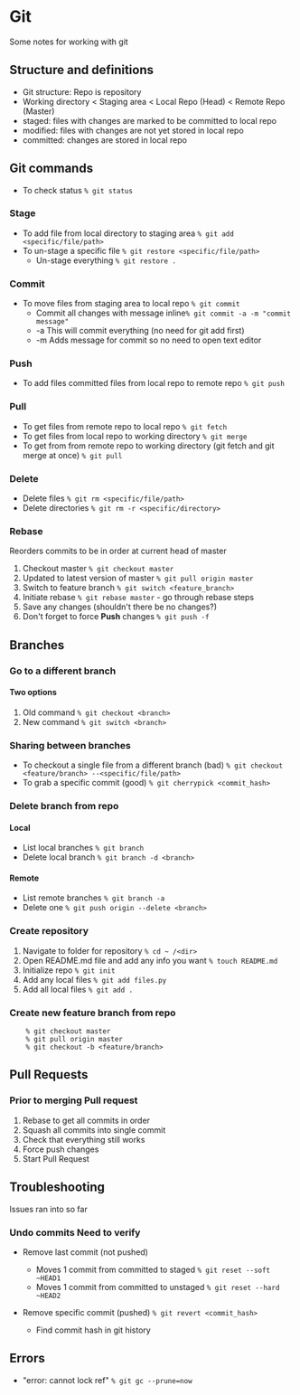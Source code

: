 # Git
Some notes for working with git

## Structure and definitions
- Git structure: Repo is repository
- Working directory < Staging area < Local Repo (Head) < Remote Repo (Master) 
- staged: files with changes are marked to be committed to local repo
- modified: files with changes are not yet stored in local repo
- committed: changes are stored in local repo

## Git commands
- To check status ```% git status```

### Stage
- To add file from local directory to staging area ```% git add <specific/file/path>```
- To un-stage a specific file ```% git restore <specific/file/path>```
    - Un-stage everything ```% git restore .```

### Commit
- To move files from staging area to local repo ```% git commit```
    - Commit all changes with message inline```% git commit -a -m "commit message"```
    - -a This will commit everything (no need for git add first)
    - -m Adds message for commit so no need to open text editor

### Push
- To add files committed files from local repo to remote repo ```% git push```

### Pull
- To get files from remote repo to local repo ```% git fetch```
- To get files from local repo to working directory ```% git merge```
- To get from from remote repo to working directory (git fetch and git merge at once) ```% git pull```

### Delete
- Delete files ```% git rm <specific/file/path>```
- Delete directories ```% git rm -r <specific/directory>```        

### Rebase
Reorders commits to be in order at current head of master
1. Checkout master ```% git checkout master```
2. Updated to latest version of master ```% git pull origin master```
3. Switch to feature branch ```% git switch <feature_branch>```
4. Initiate rebase ```% git rebase master```
        - go through rebase steps
5. Save any changes (shouldn't there be no changes?)
6. Don't forget to force **Push** changes ```% git push -f```

## Branches

### Go to a different branch
#### Two options
1. Old command ```% git checkout <branch>```
2. New command ```% git switch <branch>```

### Sharing between branches
- To checkout a single file from a different branch (bad) ```% git checkout <feature/branch> --<specific/file/path>```
- To grab a specific commit (good) ```% git cherrypick <commit_hash>```

### Delete branch from repo
#### Local
- List local branches ```% git branch```
- Delete local branch ```% git branch -d <branch>```
#### Remote
- List remote branches ```% git branch -a```
- Delete one ```% git push origin --delete <branch>```

### Create repository
1. Navigate to folder for repository ```% cd ~ /<dir>```
2. Open README.md file and add any info you want ```% touch README.md```
3. Initialize repo ```% git init```
4. Add any local files ```% git add files.py```
5. Add all local files ```% git add .```

### Create new feature branch from repo
```
    % git checkout master
    % git pull origin master
    % git checkout -b <feature/branch>
```

## Pull Requests

### Prior to merging Pull request
1. Rebase to get all commits in order
2. Squash all commits into single commit
3. Check that everything still works
4. Force push changes
3. Start Pull Request

## Troubleshooting
Issues ran into so far

### Undo commits  **Need to verify**

- Remove last commit (not pushed)
    - Moves 1 commit from committed to staged ```% git reset --soft ~HEAD1```
    - Moves 1 commit from committed to unstaged ```% git reset --hard ~HEAD2```

- Remove specific commit (pushed) ```% git revert <commit_hash>```
    - Find commit hash in git history

## Errors
- "error: cannot lock ref" ```% git gc --prune=now```
